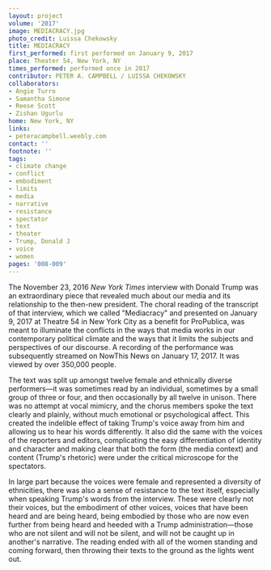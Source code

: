 ```yaml
---
layout: project
volume: '2017'
image: MEDIACRACY.jpg
photo_credit: Luissa Chekowsky
title: MEDIACRACY
first_performed: first performed on January 9, 2017
place: Theater 54, New York, NY
times_performed: performed once in 2017
contributor: PETER A. CAMPBELL / LUISSA CHEKOWSKY
collaborators:
- Angie Turro
- Samantha Simone
- Reese Scott
- Zishan Ugurlu
home: New York, NY
links:
- peteracampbell.weebly.com
contact: ''
footnote: ''
tags:
- climate change
- conflict
- embodiment
- limits
- media
- narrative
- resistance
- spectator
- text
- theater
- Trump, Donald J
- voice
- women
pages: '008-009'
---
```


The November 23, 2016 _New York Times_ interview with Donald Trump was an extraordinary piece that revealed much about our media and its relationship to the then-new president. The choral reading of the transcript of that interview, which we called "Mediacracy" and presented on January 9, 2017 at Theatre 54 in New York City as a benefit for ProPublica, was meant to illuminate the conflicts in the ways that media works in our contemporary political climate and the ways that it limits the subjects and perspectives of our discourse. A recording of the performance was subsequently streamed on NowThis News on January 17, 2017. It was viewed by over 350,000 people.

The text was split up amongst twelve female and ethnically diverse performers—it was sometimes read by an individual, sometimes by a small group of three or four, and then occasionally by all twelve in unison. There was no attempt at vocal mimicry, and the chorus members spoke the text clearly and plainly, without much emotional or psychological affect. This created the indelible effect of taking Trump's voice away from him and allowing us to hear his words differently. It also did the same with the voices of the reporters and editors, complicating the easy differentiation of identity and character and making clear that both the form (the media context) and content (Trump's rhetoric) were under the critical microscope for the spectators.

In large part because the voices were female and represented a diversity of ethnicities, there was also a sense of resistance to the text itself, especially when speaking Trump's words from the interview. These were clearly not their voices, but the embodiment of other voices, voices that have been heard and are being heard, being embodied by those who are now even further from being heard and heeded with a Trump administration—those who are not silent and will not be silent, and will not be caught up in another's narrative. The reading ended with all of the women standing and coming forward, then throwing their texts to the ground as the lights went out.
